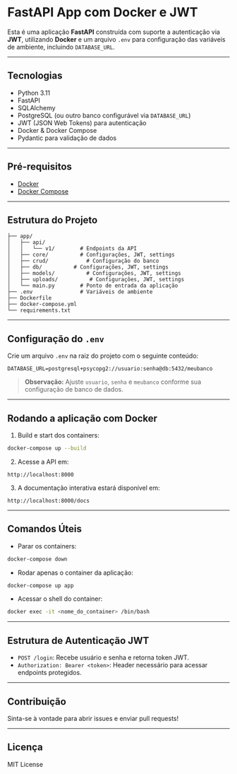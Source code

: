 # FastAPI App com Docker e JWT

Esta é uma aplicação **FastAPI** construída com suporte a autenticação via **JWT**, utilizando **Docker** e um arquivo `.env` para configuração das variáveis de ambiente, incluindo `DATABASE_URL`.

---

## Tecnologias

- Python 3.11
- FastAPI
- SQLAlchemy
- PostgreSQL (ou outro banco configurável via `DATABASE_URL`)
- JWT (JSON Web Tokens) para autenticação
- Docker & Docker Compose
- Pydantic para validação de dados

---

## Pré-requisitos

- [Docker](https://www.docker.com/)
- [Docker Compose](https://docs.docker.com/compose/)

---

## Estrutura do Projeto

```
├── app/
│   ├── api/
│   │   └── v1/        # Endpoints da API
│   ├── core/          # Configurações, JWT, settings
│   ├── crud/            # Configuração do banco
│   ├── db/          # Configurações, JWT, settings
│   ├── models/          # Configurações, JWT, settings
│   ├── uploads/          # Configurações, JWT, settings
│   └── main.py        # Ponto de entrada da aplicação
├── .env               # Variáveis de ambiente
├── Dockerfile
├── docker-compose.yml
└── requirements.txt
```

---

## Configuração do `.env`

Crie um arquivo `.env` na raiz do projeto com o seguinte conteúdo:

```env
DATABASE_URL=postgresql+psycopg2://usuario:senha@db:5432/meubanco
```

> **Observação:** Ajuste `usuario`, `senha` e `meubanco` conforme sua configuração de banco de dados.

---

## Rodando a aplicação com Docker

1. Build e start dos containers:

```bash
docker-compose up --build
```

2. Acesse a API em:

```
http://localhost:8000
```

3. A documentação interativa estará disponível em:

```
http://localhost:8000/docs
```

---

## Comandos Úteis

- Parar os containers:

```bash
docker-compose down
```

- Rodar apenas o container da aplicação:

```bash
docker-compose up app
```

- Acessar o shell do container:

```bash
docker exec -it <nome_do_container> /bin/bash
```

---

## Estrutura de Autenticação JWT

- `POST /login`: Recebe usuário e senha e retorna token JWT.
- `Authorization: Bearer <token>`: Header necessário para acessar endpoints protegidos.

---

## Contribuição

Sinta-se à vontade para abrir issues e enviar pull requests!

---

## Licença

MIT License
